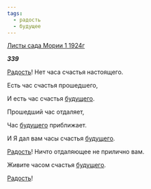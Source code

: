 ```yaml
---
tags:
  - радость
  - будущее
---
```

[Листы сада Мории 1 1924г](https://127.0.0.1:4002/agni/1924)

___339___

[Радость](../../../tags/#радость)! Нет часа счастья настоящего.   

Есть час счастья прошедшего,   

И есть час счастья [будущего](../../../tags/#будущее).   

Прошедший час отдаляет,   

Час [будущего](../../../tags/#будущее) приближает.   

И Я дал вам часы счастья [будущего](../../../tags/#будущее).   

[Радость](../../../tags/#радость)! Ничто отдаляющее не прилично вам.   

Живите часом счастья [будущего](../../../tags/#будущее).   

[Радость](../../../tags/#радость)!   

